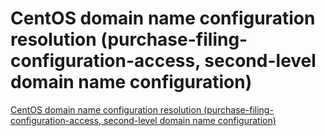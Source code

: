 # CentOS domain name configuration resolution (purchase-filing-configuration-access, second-level domain name configuration)
[CentOS domain name configuration resolution (purchase-filing-configuration-access, second-level domain name configuration)](https://aiwithcloud.com/2022/09/15/centos_domain_name_configuration_resolution_purchase_filing_configuration_access_second_level_domain_name_configuration/)